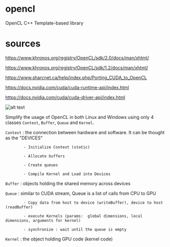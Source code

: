 # opencl

OpenCL C++ Template-based library

# sources

https://www.khronos.org/registry/OpenCL/sdk/2.0/docs/man/xhtml/

https://www.khronos.org/registry/OpenCL/sdk/1.2/docs/man/xhtml/

https://www.sharcnet.ca/help/index.php/Porting_CUDA_to_OpenCL

https://docs.nvidia.com/cuda/cuda-runtime-api/index.html

https://docs.nvidia.com/cuda/cuda-driver-api/index.html

![alt text](https://raw.githubusercontent.com/khanh1412/opencl/opencl200/images/20181216_204709.jpg)

Simplify the usage of OpenCL in both Linux and Windows using only 4 classes `Context`, `Buffer`, `Queue` and `Kernel`.

`Context` : the connection between hardware and software. It can be thought as the "DEVICES"

            - Initialize Context (static)
            
            - Allocate buffers
            
            - Create queues
            
            - Compile Kernel and Load into Devices

`Buffer` : objects holding the shared memory across devices

`Queue` : similar to CUDA stream, Queue is a list of calls from CPU to GPU

            - Copy data from host to device (writeBuffer), device to host (readBuffer)
            
            - execute Kernels (params:  global dimensions, local dimensions, arguments for kernel)
            
            - synchronize : wait until the queue is empty

`Kernel` : the object holding GPU code (kernel code)
